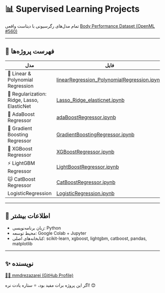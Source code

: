 # 📊 Supervised Learning Projects
 
تمام مدل‌های رگرسیونی با دیتاست واقعی [Body Performance Dataset (OpenML #560)](https://www.openml.org/d/560) 



---

## 📘 فهرست پروژه‌ها

| مدل | فایل |
|-----|------|
| 🔹 Linear & Polynomial Regression | [linearRegression_PolynomialRegression.ipynb](./linearRegression_PolynomialRegression.ipynb) |
| 🔸 Regularization: Ridge, Lasso, ElasticNet | [Lasso_Ridge_elasticnet.ipynb](./Lasso_Ridge_elasticnet.ipynb) |
| 🔁 AdaBoost Regressor | [adaBoostRegressor.ipynb](./adaBoostRegressor.ipynb) |
| 🔁 Gradient Boosting Regressor | [GradientBoostingRegressor.ipynb](./GradientBoostingRegressor.ipynb) |
| 🧠 XGBoost Regressor | [XGBoostRegressor.ipynb](./XGBoostRegressor.ipynb) |
| ⚡ LightGBM Regressor | [LightBoostRegressor.ipynb](./LightBoostRegressor.ipynb) |
| 🐱 CatBoost Regressor | [CatBoostRegressor.ipynb](./CatBoostRegressor.ipynb) |
|LogisticRegression |[LogisticRegression.ipynb](./LogisticRegression.ipynb)    |

---

## 📎 اطلاعات بیشتر

- زبان برنامه‌نویسی: Python
- محیط توسعه: Google Colab + Jupyter
- کتابخانه‌های اصلی: scikit-learn, xgboost, lightgbm, catboost, pandas, matplotlib

---

## ✨ نویسنده

[👨‍💻 mmdrezazarei (GitHub Profile)](https://github.com/mmdrezazarei)

اگر این پروژه برات مفید بود، ⭐ ستاره یادت نره! 😊

